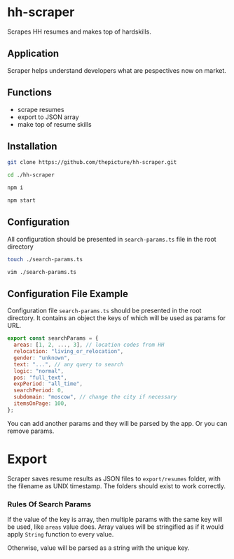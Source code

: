 # hh-scraper

Scrapes HH resumes and makes top of hardskills.

## Application

Scraper helps understand developers what are pespectives now on market.

## Functions

- scrape resumes
- export to JSON array
- make top of resume skills

## Installation

```bash
git clone https://github.com/thepicture/hh-scraper.git
```

```bash
cd ./hh-scraper
```

```bash
npm i
```

```bash
npm start
```

## Configuration

All configuration should be presented in `search-params.ts` file in the root directory

```bash
touch ./search-params.ts
```

```bash
vim ./search-params.ts
```

## Configuration File Example

Configuration file `search-params.ts` should be presented in the root directory. It contains an object the keys of which will be used as params for URL.

```js
export const searchParams = {
  areas: [1, 2, ..., 3], // location codes from HH
  relocation: "living_or_relocation",
  gender: "unknown",
  text: "...", // any query to search
  logic: "normal",
  pos: "full_text",
  expPeriod: "all_time",
  searchPeriod: 0,
  subdomain: "moscow", // change the city if necessary
  itemsOnPage: 100,
};
```

You can add another params and they will be parsed by the app. Or you can remove params.

# Export

Scraper saves resume results as JSON files to `export/resumes` folder, with the filename as UNIX timestamp. The folders should exist to work correctly.

### Rules Of Search Params

If the value of the key is array, then multiple params with the same key will be used, like `areas` value does. Array values will be stringified as if it would apply `String` function to every value.

Otherwise, value will be parsed as a string with the unique key.
